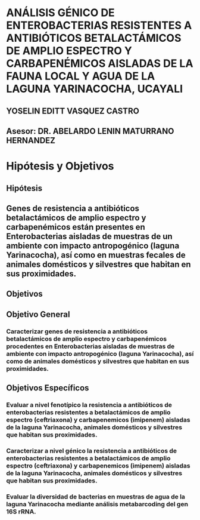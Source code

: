 # ANÁLISIS GÉNICO DE ENTEROBACTERIAS RESISTENTES A ANTIBIÓTICOS BETALACTÁMICOS DE AMPLIO ESPECTRO Y CARBAPENÉMICOS AISLADAS DE LA FAUNA LOCAL Y AGUA DE LA LAGUNA YARINACOCHA, UCAYALI
## YOSELIN EDITT VASQUEZ CASTRO
## Asesor: DR. ABELARDO LENIN MATURRANO HERNANDEZ

# Hipótesis y Objetivos
## Hipótesis
## Genes de resistencia a antibióticos betalactámicos de amplio espectro y carbapenémicos están presentes en Enterobacterias aisladas de muestras de un ambiente con impacto antropogénico (laguna Yarinacocha), así como en muestras fecales de animales domésticos y silvestres que habitan en sus proximidades.

## Objetivos
## Objetivo General
### Caracterizar genes de resistencia a antibióticos betalactámicos de amplio espectro y carbapenémicos procedentes en Enterobacterias aisladas de muestras de ambiente con impacto antropogénico (laguna Yarinacocha), así como de animales domésticos y silvestres que habitan en sus proximidades.

## Objetivos Específicos
### Evaluar a nivel fenotípico la resistencia a antibióticos de enterobacterias resistentes a betalactámicos de amplio espectro (ceftriaxona) y carbapenemicos (imipenem) aisladas de la laguna Yarinacocha, animales domésticos y silvestres que habitan sus proximidades.
### Caracterizar a nivel génico la resistencia a antibióticos de enterobacterias resistentes a betalactámicos de amplio espectro (ceftriaxona) y carbapenemicos (imipenem) aisladas de la laguna Yarinacocha, animales domésticos y silvestres que habitan sus proximidades.
### Evaluar la diversidad de bacterias en muestras de agua de la laguna Yarinacocha mediante análisis metabarcoding del gen 16S rRNA.
